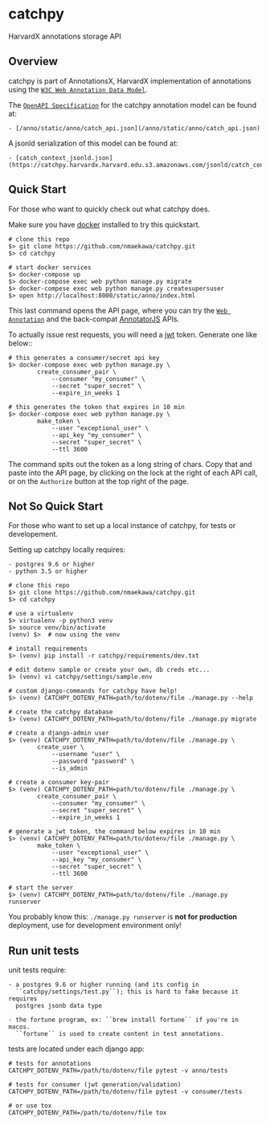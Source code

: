 # catchpy

HarvardX annotations storage API


## Overview

catchpy is part of AnnotationsX, HarvardX implementation of annotations using
the [`W3C Web Annotation Data Model`](https://www.w3.org/TR/annotation-model/).

The [`OpenAPI Specification`](https://swagger.io/specification/v2/) for the catchpy annotation model can be found at:

    - [/anno/static/anno/catch_api.json](/anno/static/anno/catch_api.json)

A jsonld serialization of this model can be found at:

    - [catch_context_jsonld.json](https://catchpy.harvardx.harvard.edu.s3.amazonaws.com/jsonld/catch_context_jsonld.json)



## Quick Start

For those who want to quickly check out what catchpy does.

Make sure you have [docker](https://www.docker.com) installed to try this quickstart.

    # clone this repo
    $> git clone https://github.com/nmaekawa/catchpy.git
    $> cd catchpy

    # start docker services
    $> docker-compose up
    $> docker-compose exec web python manage.py migrate
    $> docker-compese exec web python manage.py createsupersuser
    $> open http://localhost:8000/static/anno/index.html


This last command opens the API page, where you can try the [`Web Annotation`](https://www.w3.org/TR/annotation-model/)
and the back-compat [AnnotatorJS](http://annotatorjs.org) APIs.

To actually issue rest requests, you will need a [jwt](https://jwt.io) token. Generate one
like below::

    # this generates a consumer/secret api key
    $> docker-compose exec web python manage.py \
            create_consumer_pair \
                --consumer "my_consumer" \
                --secret "super_secret" \
                --expire_in_weeks 1

    # this generates the token that expires in 10 min
    $> docker-compose exec web python manage.py \
            make_token \
                --user "exceptional_user" \
                --api_key "my_consumer" \
                --secret "super_secret" \
                --ttl 3600

The command spits out the token as a long string of chars. Copy that and paste
into the API page, by clicking on the lock at the right of each API call, or on
the ``Authorize`` button at the top right of the page.


## Not So Quick Start

For those who want to set up a local instance of catchpy, for tests or
developement.

Setting up catchpy locally requires:

    - postgres 9.6 or higher
    - python 3.5 or higher

    # clone this repo
    $> git clone https://github.com/nmaekawa/catchpy.git
    $> cd catchpy

    # use a virtualenv
    $> virtualenv -p python3 venv
    $> source venv/bin/activate
    (venv) $>  # now using the venv

    # install requirements
    $> (venv) pip install -r catchpy/requirements/dev.txt

    # edit dotenv sample or create your own, db creds etc...
    $> (venv) vi catchpy/settings/sample.env

    # custom django-commands for catchpy have help!
    $> (venv) CATCHPY_DOTENV_PATH=path/to/dotenv/file ./manage.py --help

    # create the catchpy database
    $> (venv) CATCHPY_DOTENV_PATH=path/to/dotenv/file ./manage.py migrate

    # create a django-admin user
    $> (venv) CATCHPY_DOTENV_PATH=path/to/dotenv/file ./manage.py \
            create_user \
                --username "user" \
                --password "password" \
                --is_admin

    # create a consumer key-pair
    $> (venv) CATCHPY_DOTENV_PATH=path/to/dotenv/file ./manage.py \
            create_consumer_pair \
                --consumer "my_consumer" \
                --secret "super_secret" \
                --expire_in_weeks 1

    # generate a jwt token, the command below expires in 10 min
    $> (venv) CATCHPY_DOTENV_PATH=path/to/dotenv/file ./manage.py \
            make_token \
                --user "exceptional_user" \
                --api_key "my_consumer" \
                --secret "super_secret" \
                --ttl 3600

    # start the server
    $> (venv) CATCHPY_DOTENV_PATH=path/to/dotenv/file ./manage.py runserver


You probably know this: ``./manage.py runserver`` is **not for production**
deployment, use for development environment only!


## Run unit tests

unit tests require:

    - a postgres 9.6 or higher running (and its config in
      ``catchpy/settings/test.py``); this is hard to fake because it requires
      postgres jsonb data type

    - the fortune program, ex: ``brew install fortune`` if you're in macos.
      ``fortune`` is used to create content in test annotations.

tests are located under each django app:

    # tests for annotations
    CATCHPY_DOTENV_PATH=/path/to/dotenv/file pytest -v anno/tests

    # tests for consumer (jwt generation/validation)
    CATCHPY_DOTENV_PATH=/path/to/dotenv/file pytest -v consumer/tests

    # or use tox
    CATCHPY_DOTENV_PATH=/path/to/dotenv/file tox
